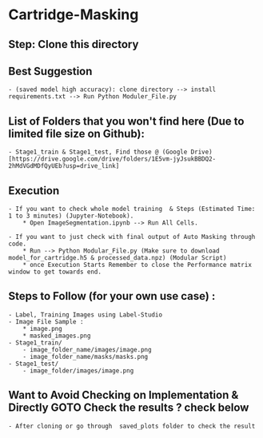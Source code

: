 # Cartridge-Masking
## Step: Clone this directory
## Best Suggestion 
    - (saved model high accuracy): clone directory --> install requirements.txt --> Run Python Moduler_File.py

## List of Folders that you won't find here (Due to limited file size on Github):
    - Stage1_train & Stage1_test, Find those @ (Google Drive)[https://drive.google.com/drive/folders/1E5vm-jyJsukBBDQ2-2hMdVGdMDfQyUEb?usp=drive_link]

## Execution
    - If you want to check whole model training  & Steps (Estimated Time: 1 to 3 minutes) (Jupyter-Notebook).
        * Open ImageSegmentation.ipynb --> Run All Cells.

    - If you want to just check with final output of Auto Masking through code.
        * Run --> Python Modular_File.py (Make sure to download model_for_cartridge.h5 & processed_data.npz) (Modular Script)
        * once Execution Starts Remember to close the Performance matrix window to get towards end.


## Steps to Follow (for your own use case) :
    - Label, Training Images using Label-Studio
    - Image File Sample : 
        * image.png
        * masked_images.png
    - Stage1_train/
        - image_folder_name/images/image.png
        - image_folder_name/masks/masks.png
    - Stage1_test/
        - image_folder/images/image.png


## Want to Avoid Checking on Implementation & Directly GOTO Check the results ? check below
    - After cloning or go through  saved_plots folder to check the result
  

    

